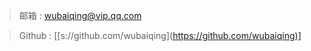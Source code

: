 > 邮箱 : [wubaiqing@vip.qq.com](wubaiqing@vip.qq.com)

> Github : [[s://github.com/wubaiqing](<https://github.com/wubaiqing)]>
